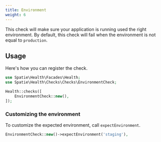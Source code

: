 ```yaml
---
title: Environment
weight: 6
---
```


This check will make sure your application is running used the right environment. By default, this check will fail when the environment is not equal to `production`.

## Usage

Here's how you can register the check.

```php
use Spatie\Health\Facades\Health;
use Spatie\Health\Checks\Checks\EnvironmentCheck;

Health::checks([
    EnvironmentCheck::new(),
]);
```


### Customizing the environment

To customize the expected environment, call `expectEnvironment`.

```php
EnvironmentCheck::new()->expectEnvironment('staging'),
```
